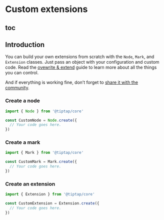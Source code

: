 # Custom extensions

## toc

## Introduction
You can build your own extensions from scratch with the `Node`, `Mark`, and `Extension` classes. Just pass an object with your configuration and custom code. Read the [ovewrite & extend](/guide/extend-extensions) guide to learn more about all the things you can control.

And if everything is working fine, don’t forget to [share it with the community](https://github.com/ueberdosis/tiptap/issues/819).

### Create a node

```js
import { Node } from '@tiptap/core'

const CustomNode = Node.create({
  // Your code goes here.
})
```

### Create a mark
```js
import { Mark } from '@tiptap/core'

const CustomMark = Mark.create({
  // Your code goes here.
})
```

### Create an extension
```js
import { Extension } from '@tiptap/core'

const CustomExtension = Extension.create({
  // Your code goes here.
})
```
